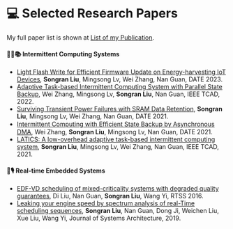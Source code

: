 
# 💻 Selected Research Papers

My full paper list is shown at [List of my Publication](pub_full.md).

#### 🧑‍🎨📚 Intermittent Computing Systems
- [Light Flash Write for Efficient Firmware Update on Energy-harvesting IoT Devices](), **Songran Liu**, Mingsong Lv, Wei Zhang, Nan Guan, DATE 2023.
- [Adaptive Task-based Intermittent Computing System with Parallel State Backup](), Wei Zhang, Mingsong Lv, **Songran Liu**, Nan Guan, IEEE TCAD, 2022.
- [Surviving Transient Power Failures with SRAM Data Retention](), **Songran Liu**, Mingsong Lv, Wei Zhang, Nan Guan, DATE 2021.
- [Intermittent Computing with Efﬁcient State Backup by Asynchronous DMA](), Wei Zhang, **Songran Liu**, Mingsong Lv, Nan Guan, DATE 2021.
- [LATICS: A low-overhead adaptive task-based intermittent computing system](), **Songran Liu**, Mingsong Lv, Wei Zhang, Nan Guan, IEEE TCAD, 2021.

#### 🎼🎙 Real-time Embedded Systems
- [EDF-VD scheduling of mixed-criticality systems with degraded quality guarantees](), Di Liu, Nan Guan, **Songran Liu**, Wang Yi, RTSS 2016.
- [Leaking your engine speed by spectrum analysis of real-Time scheduling sequences](), **Songran Liu**, Nan Guan, Dong Ji, Weichen Liu, Xue Liu, Wang Yi, Journal of Systems Architecture, 2019.

